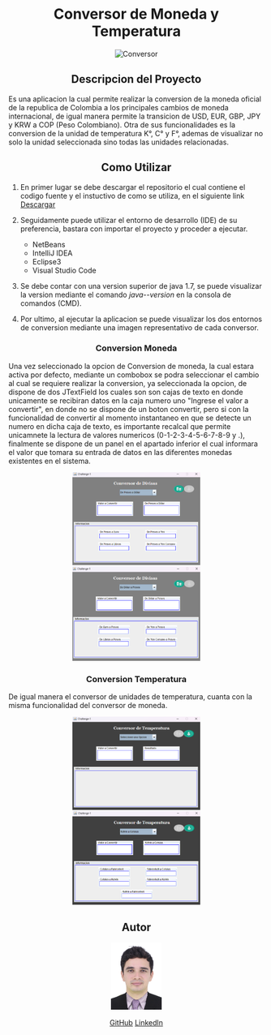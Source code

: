  <h1 align="center">Conversor de Moneda y Temperatura</h1>
 <div align= "center">
<img src="https://raw.githubusercontent.com/yeison097/Conversor/master/video.gif" alt="Conversor" style="max-width: 100%; display: inline-block;" data-target="animated-image.originalImage">
  </div> 
 <h2 align="center">Descripcion del Proyecto</h2>
 <p> Es una aplicacion la cual permite realizar la conversion de la moneda oficial de la republica de Colombia a los principales cambios de moneda internacional, de igual manera permite la transicion de USD, EUR, GBP, JPY y KRW a COP (Peso Colombiano). Otra de sus funcionalidades es la conversion de la unidad de temperatura K°, C° y F°, ademas de visualizar no solo la unidad seleccionada sino todas las unidades relacionadas.</p>
  <h2 align="center">Como Utilizar</h2> 
  <ol> 
  <li>
   <p>En primer lugar se debe descargar el repositorio el cual contiene el codigo fuente y el instuctivo de como se utiliza, en el siguiente link <a href="https://github.com/yeison097/Conversor.git">Descargar</a> </p>
  </li>  
  <li>      
   <p>
    Seguidamente puede utilizar el entorno de desarrollo (IDE) de su preferencia, bastara con importar el proyecto y proceder a ejecutar.
   </p>
 <ul>  
  <li>NetBeans</li>
  <li>IntelliJ IDEA</li>
  <li>Eclipse3</li>
  <li>Visual Studio Code</li>
</ul>
  </li>
  <li>
   <p>
       Se debe contar con una version superior de java 1.7, se puede visualizar la version mediante el comando <em> java--version </em> en la consola de comandos (CMD).
   </p>
  </li>
  <li>
   <p>
    Por ultimo, al ejecutar la aplicacion se puede visualizar los dos entornos de conversion mediante una imagen representativo de cada conversor.
   </p>
  </li>
 </ol>
  <h3 align="center">Conversion Moneda</h3>
 <p>Una vez seleccionado la opcion de Conversion de moneda, la cual estara activa por defecto, mediante un combobox se podra seleccionar el cambio al cual se requiere realizar la conversion, ya seleccionada la opcion, de dispone de dos JTextField los cuales son son cajas de texto en donde unicamente se recibiran datos en la caja numero uno "Ingrese el valor a convertir", en donde no se dispone de un boton convertir, pero si con la funcionalidad de convertir al momento instantaneo en que se detecte un numero en dicha caja de texto, es importante recalcal que permite unicamnete la lectura de valores numericos (0-1-2-3-4-5-6-7-8-9 y .), finalmente se dispone de un panel en el apartado inferior el cual informara el valor que tomara su entrada de datos en las diferentes monedas existentes en el sistema.</p>
<div align= "center">
<img src="https://raw.githubusercontent.com/yeison097/Conversor/master/1.png" alt="Conversor" style="max-width: 50%; display: inline-block;" data-target="animated-image.originalImage">
  <img src="https://raw.githubusercontent.com/yeison097/Conversor/master/2.png" alt="Conversor" style="max-width: 50%; display: inline-block;" data-target="animated-image.originalImage">
  </div>
  <h3 align="center">Conversion Temperatura</h3>
 <p>  
 De igual manera el conversor de unidades de temperatura, cuanta con la misma funcionalidad del conversor de moneda.
  <div align= "center">
<img src="https://raw.githubusercontent.com/yeison097/Conversor/master/3.png" alt="Conversor" style="max-width: 50%; display: inline-block;" data-target="animated-image.originalImage">
  <img src="https://raw.githubusercontent.com/yeison097/Conversor/master/4.png" alt="Conversor" style="max-width: 50%; display: inline-block;" data-target="animated-image.originalImage">
  </div>
 </p>  
  <h2 align="center">Autor</h2>
 <div align= "center"; display:block>
  
  <img src="https://github.com/yeison097/Conversor/blob/master/test/IMG_2784.JPG" alt="Conversor" style="width: 100px; display: inline-block;" data-target="animated-image.originalImage">

  
<a href="https://github.com/yeison097">GitHub</a>
  <a href="https://www.linkedin.com/in/yeison-stiven-valencia-hurtatis-469470266/">Linkedln</a>
  </div>
